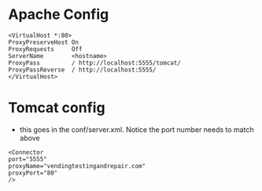 # Apache Config

```
<VirtualHost *:80>
ProxyPreserveHost On
ProxyRequests     Off
ServerName        <hostname>
ProxyPass         / http://localhost:5555/tomcat/
ProxyPassReverse  / http://localhost:5555/
</VirtualHost>
```

# Tomcat config
* this goes in the conf/server.xml.  Notice the port number needs to match above
```
<Connector
port="5555"
proxyName="vendingtestingandrepair.com"
proxyPort="80"
/>
```